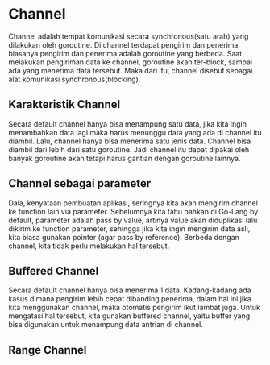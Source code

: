 # Channel
Channel adalah tempat komunikasi secara synchronous(satu arah) yang dilakukan oleh goroutine. Di channel terdapat pengirim dan penerima, biasanya pengirim dan penerima adalah goroutine yang berbeda. Saat melakukan pengiriman data ke channel, goroutine akan ter-block, sampai ada yang menerima data tersebut. Maka dari itu, channel disebut sebagai alat komunikasi synchronous(blocking).

## Karakteristik Channel
Secara default channel hanya bisa menampung satu data, jika kita ingin menambahkan data lagi maka harus menunggu data yang ada di channel itu diambil. Lalu, channel hanya bisa menerima satu jenis data. Channel bisa diambil dari lebih dari satu goroutine. Jadi channel itu dapat dipakai oleh banyak goroutine akan tetapi harus gantian dengan goroutine lainnya. 

## Channel sebagai parameter
Dala, kenyataan pembuatan aplikasi, seringnya kita akan mengirim channel ke function lain via parameter. Sebelumnya kita tahu bahkan di Go-Lang by default, parameter adalah pass by value, artinya value akan diduplikasi lalu dikirim ke function parameter, sehingga jika kita ingin mengirim data asli, kita biasa gunakan pointer (agar pass by reference). Berbeda dengan channel, kita tidak perlu melakukan hal tersebut.

## Buffered Channel
Secara default channel hanya bisa menerima 1 data. Kadang-kadang ada kasus dimana pengirim lebih cepat dibanding penerima, dalam hal ini jika kita menggunakan channel, maka otomatis pengirim ikut lambat juga. Untuk mengatasi hal tersebut, kita gunakan buffered channel, yaitu buffer yang bisa digunakan untuk menampung data antrian di channel.

## Range Channel
 